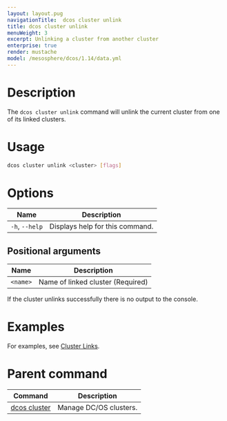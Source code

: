 ```yaml
---
layout: layout.pug
navigationTitle:  dcos cluster unlink
title: dcos cluster unlink
menuWeight: 3
excerpt: Unlinking a cluster from another cluster
enterprise: true
render: mustache
model: /mesosphere/dcos/1.14/data.yml
---
```


# Description
The `dcos cluster unlink` command will unlink the current cluster from one of its linked clusters.

# Usage

```bash
dcos cluster unlink <cluster> [flags]
```
# Options

| Name | Description |
|---------|-------------|
| `-h`, `--help`     |  Displays help for this command. |


## Positional arguments

| Name |  Description |
|---------|-------------|
| `<name>`   | Name of linked cluster (Required) |

If the cluster unlinks successfully there is no output to the console.


# Examples
For examples, see [Cluster Links](/mesosphere/dcos/1.14/administering-clusters/multiple-clusters/cluster-links/).

# Parent command

| Command | Description |
|---------|-------------|
| [dcos cluster](/mesosphere/dcos/1.14/cli/command-reference/dcos-cluster/) | Manage DC/OS clusters. |
